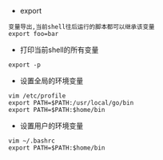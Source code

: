  - export
 ```
 变量导出,当前shell往后运行的脚本都可以继承该变量
 export foo=bar
 ```
 
 - 打印当前shell的所有变量
 ```
 export -p
 ```
 
 - 设置全局的环境变量
 ```
 vim /etc/profile
 export PATH=$PATH:/usr/local/go/bin
 export PATH=$PATH:$home/bin
 ```
 
 - 设置用户的环境变量
 ```
 vim ~/.bashrc
 export PATH=$PATH:$home/bin
 ```
 
 
